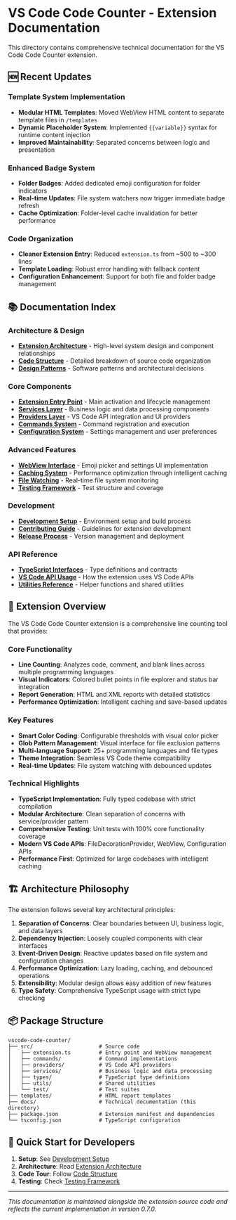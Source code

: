 # VS Code Code Counter - Extension Documentation

This directory contains comprehensive technical documentation for the VS Code Code Counter extension.

## 🆕 Recent Updates

### Template System Implementation
- **Modular HTML Templates**: Moved WebView HTML content to separate template files in `/templates`
- **Dynamic Placeholder System**: Implemented `{{variable}}` syntax for runtime content injection
- **Improved Maintainability**: Separated concerns between logic and presentation

### Enhanced Badge System
- **Folder Badges**: Added dedicated emoji configuration for folder indicators
- **Real-time Updates**: File system watchers now trigger immediate badge refresh
- **Cache Optimization**: Folder-level cache invalidation for better performance

### Code Organization
- **Cleaner Extension Entry**: Reduced `extension.ts` from ~500 to ~300 lines
- **Template Loading**: Robust error handling with fallback content
- **Configuration Enhancement**: Support for both file and folder badge management

## 📚 Documentation Index

### Architecture & Design
- **[Extension Architecture](./architecture.md)** - High-level system design and component relationships
- **[Code Structure](./code-structure.md)** - Detailed breakdown of source code organization
- **[Design Patterns](./design-patterns.md)** - Software patterns and architectural decisions

### Core Components
- **[Extension Entry Point](./extension-entry.md)** - Main activation and lifecycle management
- **[Services Layer](./services.md)** - Business logic and data processing components
- **[Providers Layer](./providers.md)** - VS Code API integration and UI providers
- **[Commands System](./commands.md)** - Command registration and execution
- **[Configuration System](./configuration.md)** - Settings management and user preferences

### Advanced Features
- **[WebView Interface](./webview-interface.md)** - Emoji picker and settings UI implementation
- **[Caching System](./caching-system.md)** - Performance optimization through intelligent caching
- **[File Watching](./file-watching.md)** - Real-time file system monitoring
- **[Testing Framework](./testing.md)** - Test structure and coverage

### Development
- **[Development Setup](./development-setup.md)** - Environment setup and build process
- **[Contributing Guide](../contributing.md)** - Guidelines for extension development
- **[Release Process](./release-process.md)** - Version management and deployment

### API Reference
- **[TypeScript Interfaces](./typescript-interfaces.md)** - Type definitions and contracts
- **[VS Code API Usage](./vscode-api-usage.md)** - How the extension uses VS Code APIs
- **[Utilities Reference](./utilities.md)** - Helper functions and shared utilities

## 🎯 Extension Overview

The VS Code Code Counter extension is a comprehensive line counting tool that provides:

### Core Functionality
- **Line Counting**: Analyzes code, comment, and blank lines across multiple programming languages
- **Visual Indicators**: Colored bullet points in file explorer and status bar integration
- **Report Generation**: HTML and XML reports with detailed statistics
- **Performance Optimization**: Intelligent caching and save-based updates

### Key Features
- **Smart Color Coding**: Configurable thresholds with visual color picker
- **Glob Pattern Management**: Visual interface for file exclusion patterns  
- **Multi-language Support**: 25+ programming languages and file types
- **Theme Integration**: Seamless VS Code theme compatibility
- **Real-time Updates**: File system watching with debounced updates

### Technical Highlights
- **TypeScript Implementation**: Fully typed codebase with strict compilation
- **Modular Architecture**: Clean separation of concerns with service/provider pattern
- **Comprehensive Testing**: Unit tests with 100% core functionality coverage
- **Modern VS Code APIs**: FileDecorationProvider, WebView, Configuration APIs
- **Performance First**: Optimized for large codebases with intelligent caching

## 🏗️ Architecture Philosophy

The extension follows several key architectural principles:

1. **Separation of Concerns**: Clear boundaries between UI, business logic, and data layers
2. **Dependency Injection**: Loosely coupled components with clear interfaces
3. **Event-Driven Design**: Reactive updates based on file system and configuration changes
4. **Performance Optimization**: Lazy loading, caching, and debounced operations
5. **Extensibility**: Modular design allows easy addition of new features
6. **Type Safety**: Comprehensive TypeScript usage with strict type checking

## 📦 Package Structure

```
vscode-code-counter/
├── src/                     # Source code
│   ├── extension.ts         # Entry point and WebView management
│   ├── commands/            # Command implementations
│   ├── providers/           # VS Code API providers
│   ├── services/            # Business logic and data processing
│   ├── types/               # TypeScript type definitions
│   ├── utils/               # Shared utilities
│   └── test/                # Test suites
├── templates/               # HTML report templates
├── docs/                    # Technical documentation (this directory)
├── package.json             # Extension manifest and dependencies
└── tsconfig.json            # TypeScript configuration
```

## 🚀 Quick Start for Developers

1. **Setup**: See [Development Setup](./development-setup.md)
2. **Architecture**: Read [Extension Architecture](./architecture.md)
3. **Code Tour**: Follow [Code Structure](./code-structure.md)
4. **Testing**: Check [Testing Framework](./testing.md)

---

*This documentation is maintained alongside the extension source code and reflects the current implementation in version 0.7.0.*
